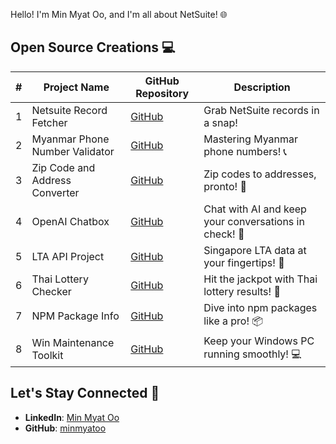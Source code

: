 Hello! I'm Min Myat Oo, and I'm all about NetSuite! 🌐

## Open Source Creations 💻

| #   | Project Name                       | GitHub Repository                                  | Description                                   |
| --- | ---------------------------------- | -------------------------------------------------- | --------------------------------------------- |
| 1   | Netsuite Record Fetcher            | [GitHub](https://github.com/minmyatoo/netsuite-record-fetcher-ts) | Grab NetSuite records in a snap!             |
| 2   | Myanmar Phone Number Validator     | [GitHub](https://github.com/minmyatoo/myanmar-phone-number-validator-ts) | Mastering Myanmar phone numbers! 📞          |
| 3   | Zip Code and Address Converter     | [GitHub](https://github.com/minmyatoo/sg-zipcode-converter) | Zip codes to addresses, pronto! 🏢           |
| 4   | OpenAI Chatbox                     | [GitHub](https://github.com/minmyatoo/openai-chatbox-node) | Chat with AI and keep your conversations in check! 🤖 |
| 5   | LTA API Project                    | [GitHub](https://github.com/minmyatoo/lta-api-cli-tool) | Singapore LTA data at your fingertips! 🚌     |
| 6   | Thai Lottery Checker               | [GitHub](https://github.com/minmyatoo/thai-lottery-checker) | Hit the jackpot with Thai lottery results! 🎰 |
| 7   | NPM Package Info                   | [GitHub](https://github.com/minmyatoo/npm-package-info) | Dive into npm packages like a pro! 📦         |
| 8   | Win Maintenance Toolkit            | [GitHub](https://github.com/minmyatoo/win-maintenance-helper) | Keep your Windows PC running smoothly! 💻    |


## Let's Stay Connected 🤝

* **LinkedIn**: [Min Myat Oo](https://www.linkedin.com/in/minmyatoo/)
* **GitHub**: [minmyatoo](https://github.com/minmyatoo)
